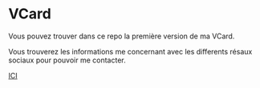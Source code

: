 # VCard
Vous pouvez trouver dans ce repo la première version de ma VCard.

Vous trouverez les informations me concernant avec les differents résaux sociaux
pour pouvoir me contacter.

[ICI](https://rasamizafyb.github.io/VCard/)
